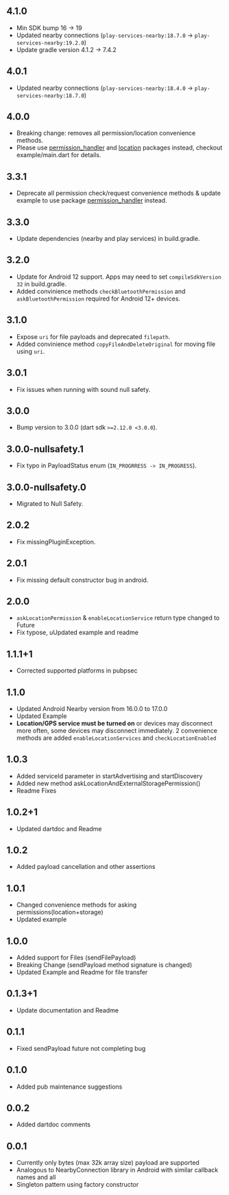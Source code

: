 ## 4.1.0

-   Min SDK bump 16 -> 19
-   Updated nearby connections (`play-services-nearby:18.7.0` -> `play-services-nearby:19.2.0`)
-   Update gradle version 4.1.2 -> 7.4.2

## 4.0.1

-   Updated nearby connections (`play-services-nearby:18.4.0` -> `play-services-nearby:18.7.0`)

## 4.0.0

-   Breaking change: removes all permission/location convenience methods.
-   Please use [permission_handler](https://pub.dev/packages/permission_handler) and
    [location](https://pub.dev/packages/location) packages instead, checkout example/main.dart
    for details.

## 3.3.1

-   Deprecate all permission check/request convenience methods & update example to use
    package [permission_handler](https://pub.dev/packages/permission_handler) instead.

## 3.3.0

-   Update dependencies (nearby and play services) in build.gradle.

## 3.2.0

-   Update for Android 12 support. Apps may need to set `compileSdkVersion 32` in build.gradle.
-   Added convinience methods `checkBluetoothPermission` and `askBluetoothPermission`
    required for Android 12+ devices.

## 3.1.0

-   Expose `uri` for file payloads and deprecated `filepath`.
-   Added convinience method `copyFileAndDeleteOriginal` for moving file using
    `uri`.

## 3.0.1

-   Fix issues when running with sound null safety.

## 3.0.0

-   Bump version to 3.0.0 (dart sdk `>=2.12.0 <3.0.0`).

## 3.0.0-nullsafety.1

-   Fix typo in PayloadStatus enum (`IN_PROGRRESS -> IN_PROGRESS`).

## 3.0.0-nullsafety.0

-   Migrated to Null Safety.

## 2.0.2

-   Fix missingPluginException.

## 2.0.1

-   Fix missing default constructor bug in android.

## 2.0.0

-   `askLocationPermission` & `enableLocationService` return type changed to Future<bool>
-   Fix typose, uUpdated example and readme

## 1.1.1+1

-   Corrected supported platforms in pubpsec

## 1.1.0

-   Updated Android Nearby version from 16.0.0 to 17.0.0
-   Updated Example
-   **Location/GPS service must be turned on** or devices may disconnect
    more often, some devices may disconnect immediately. 2 convenience methods are added
    `enableLocationServices` and `checkLocationEnabled`

## 1.0.3

-   Added serviceId parameter in startAdvertising and startDiscovery
-   Added new method askLocationAndExternalStoragePermission()
-   Readme Fixes

## 1.0.2+1

-   Updated dartdoc and Readme

## 1.0.2

-   Added payload cancellation and other assertions

## 1.0.1

-   Changed convenience methods for asking permissions(location+storage)
-   Updated example

## 1.0.0

-   Added support for Files (sendFilePayload)
-   Breaking Change (sendPayload method signature is changed)
-   Updated Example and Readme for file transfer

## 0.1.3+1

-   Update documentation and Readme

## 0.1.1

-   Fixed sendPayload future not completing bug

## 0.1.0

-   Added pub maintenance suggestions

## 0.0.2

-   Added dartdoc comments

## 0.0.1

-   Currently only bytes (max 32k array size) payload are supported
-   Analogous to NearbyConnection library in Android with similar callback names and all
-   Singleton pattern using factory constructor
